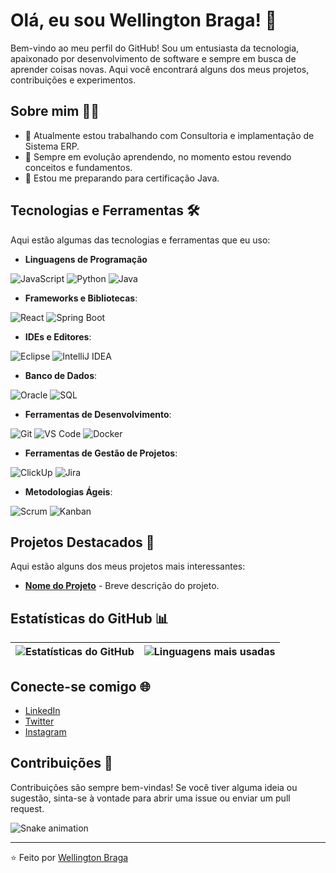 # Olá, eu sou Wellington Braga! 👋

Bem-vindo ao meu perfil do GitHub! Sou um entusiasta da tecnologia, apaixonado por desenvolvimento de software e sempre em busca de aprender coisas novas. Aqui você encontrará alguns dos meus projetos, contribuições e experimentos.

## Sobre mim 🧑‍💻

- 🔭 Atualmente estou trabalhando com Consultoria e implamentação de Sistema ERP.
- 🌱 Sempre em evolução aprendendo, no momento estou revendo conceitos e fundamentos.
- 👯 Estou me preparando para certificação Java.

## Tecnologias e Ferramentas 🛠️

Aqui estão algumas das tecnologias e ferramentas que eu uso:

- **Linguagens de Programação**

![JavaScript](https://img.shields.io/badge/-JavaScript-F7DF1E?style=flat-square&logo=javascript&logoColor=black)
![Python](https://img.shields.io/badge/-Python-3776AB?style=flat-square&logo=python&logoColor=white)
![Java](https://img.shields.io/badge/-Java-007396?style=flat-square&logo=java&logoColor=white)


- **Frameworks e Bibliotecas**:

![React](https://img.shields.io/badge/-React-61DAFB?style=flat-square&logo=react&logoColor=black)
![Spring Boot](https://img.shields.io/badge/-Spring%20Boot-6DB33F?style=flat-square&logo=spring-boot&logoColor=white)

  
- **IDEs e Editores**:

![Eclipse](https://img.shields.io/badge/-Eclipse-2C2255?style=flat-square&logo=eclipse&logoColor=white)
![IntelliJ IDEA](https://img.shields.io/badge/-IntelliJ%20IDEA-000000?style=flat-square&logo=intellij-idea&logoColor=white)


- **Banco de Dados**:

![Oracle](https://img.shields.io/badge/-Oracle-F80000?style=flat-square&logo=oracle&logoColor=white)
![SQL](https://img.shields.io/badge/-SQL-4479A1?style=flat-square&logo=postgresql&logoColor=white)


- **Ferramentas de Desenvolvimento**:

![Git](https://img.shields.io/badge/-Git-F05032?style=flat-square&logo=git&logoColor=white)
![VS Code](https://img.shields.io/badge/-VS%20Code-007ACC?style=flat-square&logo=visual-studio-code&logoColor=white)
![Docker](https://img.shields.io/badge/-Docker-2496ED?style=flat-square&logo=docker&logoColor=white)


- **Ferramentas de Gestão de Projetos**:
  
![ClickUp](https://img.shields.io/badge/-ClickUp-7B68EE?style=flat-square&logo=clickup&logoColor=white)
![Jira](https://img.shields.io/badge/-Jira-0052CC?style=flat-square&logo=jira&logoColor=white)


- **Metodologias Ágeis**:
  
![Scrum](https://img.shields.io/badge/-Scrum-6DB33F?style=flat-square&logo=scrum&logoColor=white)
![Kanban](https://img.shields.io/badge/-Kanban-2584FF?style=flat-square&logo=kanban&logoColor=white)


## Projetos Destacados 🚀

Aqui estão alguns dos meus projetos mais interessantes:

- **[Nome do Projeto](link)** - Breve descrição do projeto.


## Estatísticas do GitHub 📊    

|![Estatísticas do GitHub](https://github-readme-stats.vercel.app/api?username=wellinbraga&show_icons=true&theme=radical) | ![Linguagens mais usadas](https://github-readme-stats.vercel.app/api/top-langs/?username=wellinbraga&layout=compact&theme=radical)   |
| ------------- | ------------- |



## Conecte-se comigo 🌐

- [LinkedIn](https://www.linkedin.com/in/wellinbraga/)
- [Twitter](https://twitter.com/wellinbraga)
- [Instagram](https://www.instagram.com/wellinbraga/)


## Contribuições 🎉

Contribuições são sempre bem-vindas! Se você tiver alguma ideia ou sugestão, sinta-se à vontade para abrir uma issue ou enviar um pull request.

![Snake animation](https://github.com/wellinbraga/wellinbraga/blob/output/github-contribution-grid-snake.svg)

---

⭐️ Feito por [Wellington Braga](https://github.com/wellinbraga)

